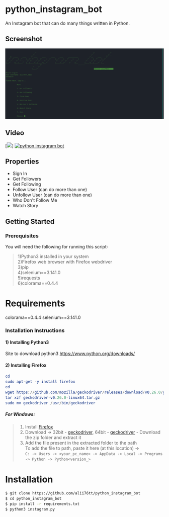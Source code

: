 # python_instagram_bot
An Instagram bot that can do many things written in Python.

## Screenshot

![](Screenshot.png)

## Video
[![](https://www.youtube.com/v=K4SBRDJhn2I)]
[![python instagram bot](https://img.youtube.com/vi/K4SBRDJhn2I/0.jpg)](https://www.youtube.com/watch?v=K4SBRDJhn2I)

## Properties
* Sign In
* Get Followers
* Get Following
* Follow User (can do more than one)
* Unfollow User (can do more than one)
* Who Don't Follow Me
* Watch Story


## Getting Started

### Prerequisites

You will need the following for running this script-<br/>
>1)Python3 installed in your system<br/>
>2)Firefox web browser with Firefox webdriver<br/>
>3)pip<br/>
>4)selenium==3.141.0<br/>
>5)requests<br/>
>6)colorama==0.4.4<br/>

# Requirements
colorama==0.4.4
selenium==3.141.0

### Installation Instructions

#### 1) Installing Python3
Site to download python3 https://www.python.org/downloads/

#### 2) Installing Firefox
```elm
cd
sudo apt-get -y install firefox
cd
wget https://github.com/mozilla/geckodriver/releases/download/v0.26.0/geckodriver-v0.26.0-linux64.tar.gz
tar xzf geckodriver-v0.26.0-linux64.tar.gz
sudo mv geckodriver /usr/bin/geckodriver
```

##### For Windows:

>1. Install [Firefox](https://www.mozilla.org/en-US/firefox/new/) <br>
>2. Download -> 32bit - [geckodriver](https://github.com/mozilla/geckodriver/releases/download/v0.29.1/geckodriver-v0.29.1-win32.zip), 64bit - [geckodriver](https://github.com/mozilla/geckodriver/releases/download/v0.29.1/geckodriver-v0.29.1-win64.zip) - Download the zip folder and extract it <br>
>3. Add the file present in the extracted folder to the path <br>
To add the file to path, paste it here (at this location) -> <br>
`C: -> Users -> <your_pc_name> -> AppData -> Local -> Programs -> Python -> Python<version_>`



# Installation

```sh
$ git clone https://github.com/alii76tt/python_instagram_bot
$ cd python_instagram_bot
$ pip install -r requirements.txt
$ python3 instagram.py
```
